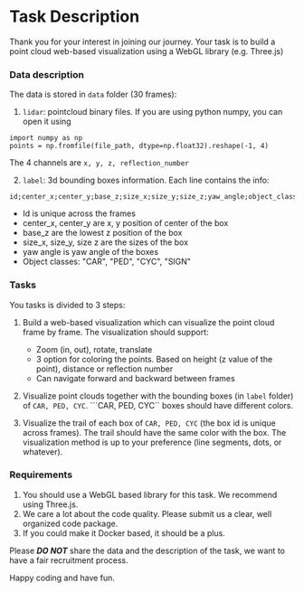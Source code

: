# Task Description

Thank you for your interest in joining our journey. Your task is to build a point cloud web-based visualization using a WebGL library (e.g. Three.js)

### Data description
The data is stored in ```data``` folder (30 frames):
1. ```lidar```: pointcloud binary files. If you are using python numpy, you can open it using
```
import numpy as np
points = np.fromfile(file_path, dtype=np.float32).reshape(-1, 4)
```
The 4 channels are ```x, y, z, reflection_number```

2. ```label```: 3d bounding boxes information. Each line contains the info:
```
id;center_x;center_y;base_z;size_x;size_y;size_z;yaw_angle;object_class
```
   + Id is unique across the frames
   + center_x, center_y are x, y position of center of the box
   + base_z are the lowest z position of the box
   + size_x, size_y, size z are the sizes of the box
   + yaw angle is yaw angle of the boxes
   + Object classes: "CAR", "PED", "CYC", "SIGN"

### Tasks
You tasks is divided to 3 steps:

1. Build a web-based visualization which can visualize the point cloud frame by frame. The visualization should support:
   
   + Zoom (in, out), rotate, translate
   + 3 option for coloring the points. Based on height (z value of the point), distance or reflection number
   + Can navigate forward and backward between frames

2. Visualize point clouds together with the bounding boxes (in ```label``` folder) of ```CAR, PED, CYC```. ```CAR, PED, CYC`` boxes should have different colors.

3. Visualize the trail of each box of ```CAR, PED, CYC``` (the box id is unique across frames). The trail should have the same color with the box. The visualization method is up to your preference (line segments, dots, or whatever).

### Requirements
1. You should use a WebGL based library for this task. We recommend using Three.js.
2. We care a lot about the code quality. Please submit us a clear, well organized code package.
3. If you could make it Docker based, it should be a plus.


Please ***DO NOT*** share the data and the description of the task, we want to have a fair recruitment process.

Happy coding and have fun.
